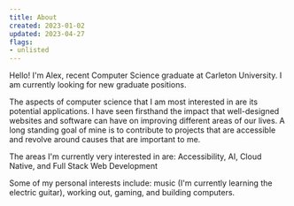 ```yaml
---
title: About
created: 2023-01-02
updated: 2023-04-27
flags:
- unlisted
---
```


Hello! I'm Alex, recent Computer Science graduate at Carleton University. I am currently looking for new graduate positions.

The aspects of computer science that I am most interested in are its potential applications. I have seen firsthand the impact that well-designed websites and software can have on improving different areas of our lives. A long standing goal of mine is to contribute to projects that are accessible and revolve around causes that are important to me.

The areas I'm currently very interested in are: Accessibility, AI, Cloud Native, and Full Stack Web Development

Some of my personal interests include: music (I'm currently learning the electric guitar), working out, gaming, and building computers.